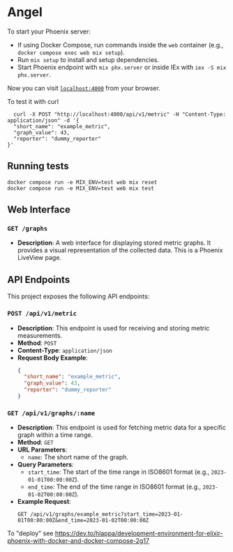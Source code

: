 # Angel

To start your Phoenix server:

  * If using Docker Compose, run commands inside the `web` container (e.g., `docker compose exec web mix setup`).
  * Run `mix setup` to install and setup dependencies.
  * Start Phoenix endpoint with `mix phx.server` or inside IEx with `iex -S mix phx.server`.

Now you can visit [`localhost:4000`](http://localhost:4000) from your browser.

To test it with curl

```
  curl -X POST "http://localhost:4000/api/v1/metric" -H "Content-Type: application/json" -d '{
  "short_name": "example_metric",
  "graph_value": 43,
  "reporter": "dummy_reporter"
}'
```

## Running tests
```
docker compose run -e MIX_ENV=test web mix reset
docker compose run -e MIX_ENV=test web mix test
```

## Web Interface

### `GET /graphs`

*   **Description**: A web interface for displaying stored metric graphs. It provides a visual representation of the collected data. This is a Phoenix LiveView page.

## API Endpoints

This project exposes the following API endpoints:

### `POST /api/v1/metric`

*   **Description**: This endpoint is used for receiving and storing metric measurements.
*   **Method**: `POST`
*   **Content-Type**: `application/json`
*   **Request Body Example**:
    ```json
    {
      "short_name": "example_metric",
      "graph_value": 43,
      "reporter": "dummy_reporter"
    }
    ```

### `GET /api/v1/graphs/:name`

*   **Description**: This endpoint is used for fetching metric data for a specific graph within a time range.
*   **Method**: `GET`
*   **URL Parameters**:
    *   `name`: The short name of the graph.
*   **Query Parameters**:
    *   `start_time`: The start of the time range in ISO8601 format (e.g., `2023-01-01T00:00:00Z`).
    *   `end_time`: The end of the time range in ISO8601 format (e.g., `2023-01-02T00:00:00Z`).
*   **Example Request**:
    ```
    GET /api/v1/graphs/example_metric?start_time=2023-01-01T00:00:00Z&end_time=2023-01-02T00:00:00Z
    ```

To "deploy" see https://dev.to/hlappa/development-environment-for-elixir-phoenix-with-docker-and-docker-compose-2g17
